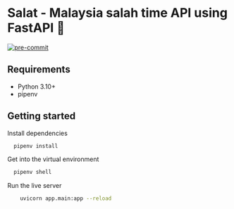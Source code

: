 # Salat - Malaysia salah time API using FastAPI 🕌

[![pre-commit](https://img.shields.io/badge/pre--commit-enabled-brightgreen?logo=pre-commit)](https://github.com/pre-commit/pre-commit)

## Requirements

* Python 3.10+
* pipenv

## Getting started

Install dependencies

```bash
  pipenv install
```

Get into the virtual environment

```bash
  pipenv shell
```

Run the live server

```bash
    uvicorn app.main:app --reload
```
